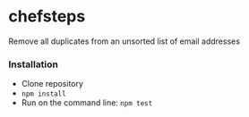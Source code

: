 # chefsteps
Remove all duplicates from an unsorted list of email addresses

### Installation
*   Clone repository
*   `npm install`
*   Run on the command line: `npm test`